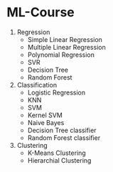 # ML-Course
1. Regression
	- Simple Linear Regression
	- Multiple Linear Regression
	- Polynomial Regression
	- SVR
	- Decision Tree
	- Random Forest 
2. Classification
	- Logistic Regression
	- KNN
	- SVM
	- Kernel SVM
	- Naive Bayes
	- Decision Tree classifier
	- Random Forest classifier
3. Clustering
	- K-Means Clustering
	- Hierarchial Clustering